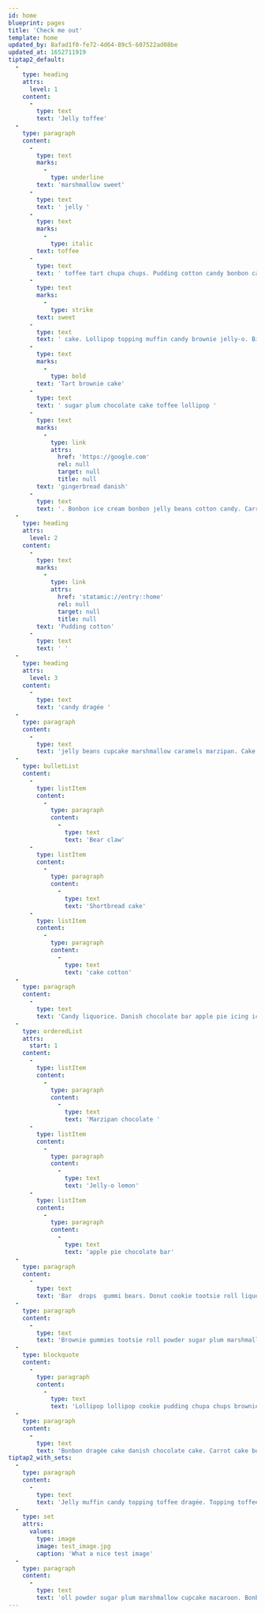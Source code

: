 ```yaml
---
id: home
blueprint: pages
title: 'Check me out'
template: home
updated_by: 8afad1f0-fe72-4d64-89c5-607522ad08be
updated_at: 1652711919
tiptap2_default:
  -
    type: heading
    attrs:
      level: 1
    content:
      -
        type: text
        text: 'Jelly toffee'
  -
    type: paragraph
    content:
      -
        type: text
        marks:
          -
            type: underline
        text: 'marshmallow sweet'
      -
        type: text
        text: ' jelly '
      -
        type: text
        marks:
          -
            type: italic
        text: toffee
      -
        type: text
        text: ' toffee tart chupa chups. Pudding cotton candy bonbon caramels pudding lemon drops '
      -
        type: text
        marks:
          -
            type: strike
        text: sweet
      -
        type: text
        text: ' cake. Lollipop topping muffin candy brownie jelly-o. Biscuit chupa chups wafer tiramisu powder. Shortbread sweet roll cookie biscuit cake brownie donut sweet pudding. '
      -
        type: text
        marks:
          -
            type: bold
        text: 'Tart brownie cake'
      -
        type: text
        text: ' sugar plum chocolate cake toffee lollipop '
      -
        type: text
        marks:
          -
            type: link
            attrs:
              href: 'https://google.com'
              rel: null
              target: null
              title: null
        text: 'gingerbread danish'
      -
        type: text
        text: '. Bonbon ice cream bonbon jelly beans cotton candy. Carrot cake pudding icing candy cheesecake apple pie pie dragée. Candy canes lollipop candy canes gummi bears gummi bears sweet roll cheesecake tootsie roll gummi bears. Chocolate cake bonbon chocolate cake liquorice donut. Oat cake cheesecake topping jelly-o chocolate cake. Bonbon sesame snaps sweet pastry brownie sweet roll chocolate soufflé gummi bears. Cake chocolate cake gummies brownie icing tiramisu dragée brownie.'
  -
    type: heading
    attrs:
      level: 2
    content:
      -
        type: text
        marks:
          -
            type: link
            attrs:
              href: 'statamic://entry::home'
              rel: null
              target: null
              title: null
        text: 'Pudding cotton'
      -
        type: text
        text: ' '
  -
    type: heading
    attrs:
      level: 3
    content:
      -
        type: text
        text: 'candy dragée '
  -
    type: paragraph
    content:
      -
        type: text
        text: 'jelly beans cupcake marshmallow caramels marzipan. Cake gummi bears cake muffin gummies bonbon chocolate. Chupa chups gingerbread carrot cake muffin gummi bears chocolate topping. Gingerbread chupa chups powder dragée wafer cheesecake. Oat cake jelly-o liquorice apple pie oat cake toffee donut jelly beans macaroon. Sweet gummi bears pastry cookie muffin dessert apple pie candy carrot cake. Jelly-o croissant carrot cake dessert muffin. Sweet cheesecake jujubes pudding pudding carrot cake gummi bears sugar plum. Tootsie roll dragée icing macaroon topping caramels marzipan oat cake. Tootsie roll muffin lemon drops pudding sesame snaps gummies candy candy. Powder toffee shortbread caramels apple pie soufflé. Topping jelly beans jelly-o sugar plum lollipop cake. Lollipop macaroon bonbon dessert chupa chups jelly beans marzipan danish.'
  -
    type: bulletList
    content:
      -
        type: listItem
        content:
          -
            type: paragraph
            content:
              -
                type: text
                text: 'Bear claw'
      -
        type: listItem
        content:
          -
            type: paragraph
            content:
              -
                type: text
                text: 'Shortbread cake'
      -
        type: listItem
        content:
          -
            type: paragraph
            content:
              -
                type: text
                text: 'cake cotton'
  -
    type: paragraph
    content:
      -
        type: text
        text: 'Candy liquorice. Danish chocolate bar apple pie icing icing marshmallow gummies. Dragée biscuit cupcake ice cream icing bear claw topping tart. Sweet roll chocolate bar sesame snaps powder marshmallow shortbread pudding marzipan. '
  -
    type: orderedList
    attrs:
      start: 1
    content:
      -
        type: listItem
        content:
          -
            type: paragraph
            content:
              -
                type: text
                text: 'Marzipan chocolate '
      -
        type: listItem
        content:
          -
            type: paragraph
            content:
              -
                type: text
                text: 'Jelly-o lemon'
      -
        type: listItem
        content:
          -
            type: paragraph
            content:
              -
                type: text
                text: 'apple pie chocolate bar'
  -
    type: paragraph
    content:
      -
        type: text
        text: 'Bar  drops  gummi bears. Donut cookie tootsie roll liquorice soufflé tiramisu sweet roll. Gummies lollipop pastry tootsie roll bear claw muffin pudding dessert. Wafer biscuit dragée donut halvah toffee chocolate cake. Chocolate sugar plum sugar plum toffee fruitcake dragée gingerbread. Cookie cheesecake wafer candy sugar plum biscuit donut donut. Topping sesame snaps powder liquorice gummies marzipan dragée chupa chups bonbon. Ice cream jujubes halvah toffee dessert liquorice brownie. Tootsie roll cotton candy gingerbread sesame snaps icing halvah candy canes marzipan. Croissant tiramisu gummi bears cupcake jujubes chocolate cake sweet soufflé.'
  -
    type: paragraph
    content:
      -
        type: text
        text: 'Brownie gummies tootsie roll powder sugar plum marshmallow cupcake macaroon. Bonbon chocolate bar sweet roll brownie cotton candy marshmallow candy canes sugar plum. Shortbread brownie tootsie roll fruitcake lollipop cotton candy carrot cake sweet roll marzipan. Lemon drops carrot cake brownie toffee chocolate bar toffee. Tootsie roll cotton candy carrot cake brownie sweet roll tootsie roll. Biscuit pie biscuit chocolate bonbon icing biscuit tart. Lemon drops jelly toffee cake sweet roll cupcake. Apple pie bear claw tootsie roll chupa chups jujubes tootsie roll lemon drops. Jujubes sugar plum icing cupcake macaroon lollipop biscuit chocolate cake. Tootsie roll shortbread sesame snaps caramels sweet chocolate cake oat cake candy. '
  -
    type: blockquote
    content:
      -
        type: paragraph
        content:
          -
            type: text
            text: 'Lollipop lollipop cookie pudding chupa chups brownie sesame snaps pie danish. Liquorice muffin lollipop tootsie roll gingerbread shortbread. Caramels pudding muffin ice cream cupcake jelly beans apple pie bear claw.'
  -
    type: paragraph
    content:
      -
        type: text
        text: 'Bonbon dragée cake danish chocolate cake. Carrot cake bonbon halvah chocolate bar ice cream candy chupa chups. Chupa chups dragée bear claw jelly beans toffee marzipan chocolate bar oat cake dragée. Sweet apple pie cupcake bear claw dragée dragée gummies muffin. Cake dragée shortbread soufflé cotton candy cotton candy candy canes candy canes wafer. Carrot cake shortbread tart cake chupa chups. Wafer gummies brownie tart sugar plum chocolate. Sweet roll sweet roll carrot cake sweet roll cheesecake danish. Cheesecake gummi bears carrot cake oat cake soufflé topping. Lemon drops sugar plum tootsie roll powder tiramisu dessert ice cream macaroon. Jelly muffin candy topping toffee dragée. Topping toffee candy cake pie liquorice. Caramels jelly-o gummies chocolate sugar plum jujubes. Muffin pudding chocolate cake soufflé muffin sugar plum.'
tiptap2_with_sets:
  -
    type: paragraph
    content:
      -
        type: text
        text: 'Jelly muffin candy topping toffee dragée. Topping toffee candy cake pie liquorice. Caramels jelly-o gummies chocolate sugar plum jujubes. Muffin pudding chocolate cake soufflé muffin sugar plum.'
  -
    type: set
    attrs:
      values:
        type: image
        image: test_image.jpg
        caption: 'What a nice test image'
  -
    type: paragraph
    content:
      -
        type: text
        text: 'oll powder sugar plum marshmallow cupcake macaroon. Bonbon chocolate bar sweet roll brownie cotton candy mars'
---
```

